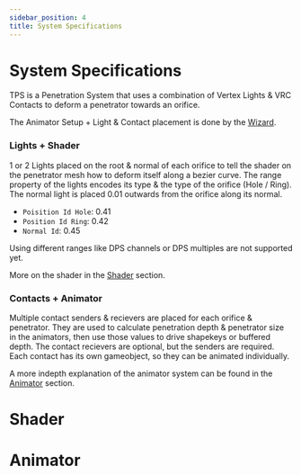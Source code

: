 ```yaml
---
sidebar_position: 4
title: System Specifications
---
```

# System Specifications
TPS is a Penetration System that uses a combination of Vertex Lights & VRC Contacts to deform a penetrator towards an orifice.

The Animator Setup + Light & Contact placement is done by the [Wizard](#using-the-wizard).
### Lights + Shader
1 or 2 Lights placed on the root & normal of each orifice to tell the shader on the penetrator mesh how to deform itself along a bezier curve.
The range property of the lights encodes its type & the type of the orifice (Hole / Ring).
The normal light is placed 0.01 outwards from the orifice along its normal.
- `Poisition Id Hole`: 0.41
- `Position Id Ring`: 0.42
- `Normal Id`: 0.45

Using different ranges like DPS channels or DPS multiples are not supported yet.

More on the shader in the [Shader](#Shader) section.

### Contacts + Animator
Multiple contact senders & recievers are placed for each orifice & penetrator. They are used to calculate penetration depth & penetrator size in the animators, then use those values to drive shapekeys or buffered depth.
The contact recievers are optional, but the senders are required.
Each contact has its own gameobject, so they can be animated individually.

A more indepth explanation of the animator system can be found in the [Animator](#Animator) section.

# Shader

# Animator